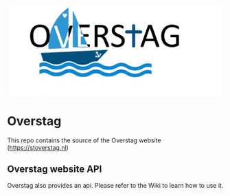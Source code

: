 ![logo](https://github.com/maurictg/Overstag/blob/master/Overstag/wwwroot/img/logo.png)
# Overstag
This repo contains the source of the Overstag website (https://stoverstag.nl)

## Overstag website API
Overstag also provides an api. Please refer to the Wiki to learn how to use it.
